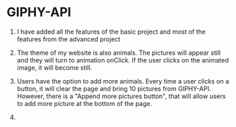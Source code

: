 # GIPHY-API

1. I have added all the features of the basic project and most of the features from the advanced project

2. The theme of my website is also animals. The pictures will appear still and they will turn to animation onClick. If the user clicks on
the animated image, it will become still.

3. Users have the option to add more animals. Every time a user clicks on a button, it will clear the page and bring 10 pictures from GIPHY-API.
However, there is a "Append more pictures button", that will allow users to add more picture at the bottom of the page.

4. 